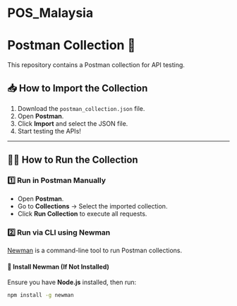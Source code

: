 # POS_Malaysia
# Postman Collection 🚀

This repository contains a Postman collection for API testing.

## 📥 How to Import the Collection
1. Download the `postman_collection.json` file.
2. Open **Postman**.
3. Click **Import** and select the JSON file.
4. Start testing the APIs!

---

## 🏃‍♂️ How to Run the Collection

### **1️⃣ Run in Postman Manually**
- Open **Postman**.
- Go to **Collections** → Select the imported collection.
- Click **Run Collection** to execute all requests.

### **2️⃣ Run via CLI using Newman**
[Newman](https://www.npmjs.com/package/newman) is a command-line tool to run Postman collections.

#### **🔹 Install Newman (If Not Installed)**
Ensure you have **Node.js** installed, then run:
```sh
npm install -g newman

